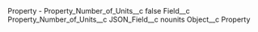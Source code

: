 <?xml version="1.0" encoding="UTF-8"?>
<CustomMetadata xmlns="http://soap.sforce.com/2006/04/metadata" xmlns:xsi="http://www.w3.org/2001/XMLSchema-instance" xmlns:xsd="http://www.w3.org/2001/XMLSchema">
    <label>Property - Property_Number_of_Units__c</label>
    <protected>false</protected>
    <values>
        <field>Field__c</field>
        <value xsi:type="xsd:string">Property_Number_of_Units__c</value>
    </values>
    <values>
        <field>JSON_Field__c</field>
        <value xsi:type="xsd:string">nounits</value>
    </values>
    <values>
        <field>Object__c</field>
        <value xsi:type="xsd:string">Property</value>
    </values>
</CustomMetadata>
